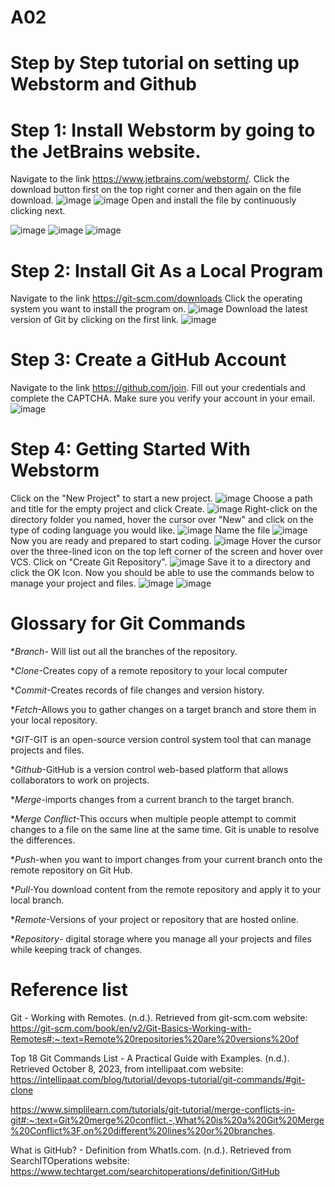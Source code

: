 # A02
# Step by Step tutorial on setting up Webstorm and Github 
# Step 1: Install Webstorm by going to the JetBrains website.
Navigate to the link https://www.jetbrains.com/webstorm/.
Click the download button first on the top right corner and then again on the file download.
![image](https://github.com/AKhalifa20/A02/assets/123400312/12bd432b-745a-46fe-b9ca-2e98d4b0a36f)
![image](https://github.com/AKhalifa20/A02/assets/123400312/89e321d6-f9b3-4792-bb39-fd42826cf9b1)
Open and install the file by continuously clicking next.

![image](https://github.com/AKhalifa20/A02/assets/123400312/9be8cee8-76e2-4384-9e94-a56126ab4643)
![image](https://github.com/AKhalifa20/A02/assets/123400312/d02aa662-4254-4fd3-b6ae-d16f17f1fd67)
![image](https://github.com/AKhalifa20/A02/assets/123400312/dad4a8ba-589c-4795-b209-491ef10813c6)
# Step 2: Install Git As a Local Program
Navigate to the link https://git-scm.com/downloads
Click the operating system you want to install the program on.
![image](https://github.com/AKhalifa20/A02/assets/123400312/d91ad278-5580-4ee8-8533-db46677e8f0e)
Download the latest version of Git by clicking on the first link. 
![image](https://github.com/AKhalifa20/A02/assets/123400312/808289a8-a348-4f4d-a10b-bf59845bab7c)
# Step 3: Create a GitHub Account
Navigate to the link https://github.com/join.
Fill out your credentials and complete the CAPTCHA. Make sure you verify your account in your email. 
![image](https://github.com/AKhalifa20/A02/assets/123400312/5533ab55-1298-4044-a19a-ad800337c82b)
# Step 4: Getting Started With Webstorm
Click on the "New Project" to start a new project.
![image](https://github.com/AKhalifa20/A02/assets/123400312/62db75cc-f088-4544-9297-cc543b9c2929)
Choose a path and title for the empty project and click Create.
![image](https://github.com/AKhalifa20/A02/assets/123400312/c4159faa-9c06-4e7e-8684-0fc7cfdbecc3)
Right-click on the directory folder you named, hover the cursor over "New" and click on the type of coding language you would like.
![image](https://github.com/AKhalifa20/A02/assets/123400312/a158aa3e-77d8-41a7-9f99-a4dc8054f6f2)
Name the file 
![image](https://github.com/AKhalifa20/A02/assets/123400312/3eea9635-0c21-497a-af1c-ca13b1dcd272)
Now you are ready and prepared to start coding.
![image](https://github.com/AKhalifa20/A02/assets/123400312/48b56ccc-0cf4-4f83-b5a2-a5739a320e73)
Hover the cursor over the three-lined icon on the top left corner of the screen and hover over VCS. 
Click on "Create Git Repository".
![image](https://github.com/AKhalifa20/A02/assets/123400312/aee95898-7545-4be4-9e28-2229b5ab2c4a)
Save it to a directory and click the OK Icon. 
Now you should be able to use the commands below to manage your project and files. 
![image](https://github.com/AKhalifa20/A02/assets/123400312/a7f3273a-1648-4241-8eee-7703dee2006b)
![image](https://github.com/AKhalifa20/A02/assets/123400312/bfcaa842-c3df-49bc-8fa3-5a5440419508)

# Glossary for Git Commands
**Branch*- Will list out all the branches of the repository.

**Clone*-Creates copy of a remote repository to your local computer

**Commit*-Creates records of file changes and version history.

**Fetch*-Allows you to gather changes on a target branch and store them in your local repository. 

**GIT*-GIT is an open-source version control system tool that can manage projects and files.

**Github*-GitHub is a version control web-based platform that allows collaborators to work on projects.

**Merge*-imports changes from a current branch to the target branch.

**Merge Conflict*-This occurs when multiple people attempt to commit changes to a file on the same line at the same time. Git is unable to resolve the differences.

**Push*-when you want to import changes from your current branch onto the remote repository on Git Hub. 

**Pull*-You download content from the remote repository and apply it to your local branch.

**Remote*-Versions of your project or repository that are hosted online.

**Repository*- digital storage where you manage all your projects and files while keeping track of changes.
# Reference list
Git - Working with Remotes. (n.d.). Retrieved from git-scm.com website: https://git-scm.com/book/en/v2/Git-Basics-Working-with-Remotes#:~:text=Remote%20repositories%20are%20versions%20of

Top 18 Git Commands List - A Practical Guide with Examples. (n.d.). Retrieved October 8, 2023, from intellipaat.com website: https://intellipaat.com/blog/tutorial/devops-tutorial/git-commands/#git-clone

https://www.simplilearn.com/tutorials/git-tutorial/merge-conflicts-in-git#:~:text=Git%20merge%20conflict.-,What%20is%20a%20Git%20Merge%20Conflict%3F,on%20different%20lines%20or%20branches.

What is GitHub? - Definition from WhatIs.com. (n.d.). Retrieved from SearchITOperations website: https://www.techtarget.com/searchitoperations/definition/GitHub


